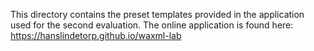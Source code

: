 This directory contains the preset templates provided in the application used for the second evaluation. The online application is found here: https://hanslindetorp.github.io/waxml-lab
